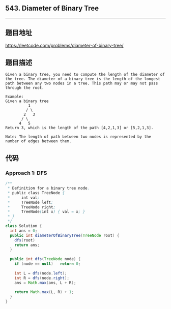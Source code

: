 ## 543. Diameter of Binary Tree

----
## 题目地址

https://leetcode.com/problems/diameter-of-binary-tree/

## 题目描述
```
Given a binary tree, you need to compute the length of the diameter of the tree. The diameter of a binary tree is the length of the longest path between any two nodes in a tree. This path may or may not pass through the root.

Example:
Given a binary tree
          1
         / \
        2   3
       / \     
      4   5    
Return 3, which is the length of the path [4,2,1,3] or [5,2,1,3].

Note: The length of path between two nodes is represented by the number of edges between them.
```

## 代码

### Approach 1: DFS

```java
/**
 * Definition for a binary tree node.
 * public class TreeNode {
 *     int val;
 *     TreeNode left;
 *     TreeNode right;
 *     TreeNode(int x) { val = x; }
 * }
 */
class Solution {
  int ans = 0;
  public int diameterOfBinaryTree(TreeNode root) {
    dfs(root)
    return ans;
  }
  
  public int dfs(TreeNode node) {
    if (node == null)	return 0;
    
    int L = dfs(node.left);
    int R = dfs(node.right);
    ans = Math.max(ans, L + R);
    
    return Math.max(L, R) + 1;
  }
}
```
















































